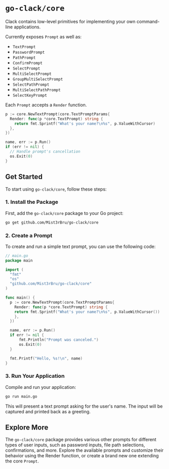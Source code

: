 # `go-clack/core`

Clack contains low-level primitives for implementing your own command-line applications.

Currently exposes `Prompt` as well as:

- `TextPrompt`
- `PasswordPrompt`
- `PathPrompt`
- `ConfirmPrompt`
- `SelectPrompt`
- `MultiSelectPrompt`
- `GroupMultiSelectPrompt`
- `SelectPathPrompt`
- `MultiSelectPathPrompt`
- `SelectKeyPrompt`

Each `Prompt` accepts a `Render` function.

```go
p := core.NewTextPrompt(core.TextPromptParams{
  Render: func(p *core.TextPrompt) string {
    return fmt.Sprintf("What's your name?\n%s", p.ValueWithCursor)
  },
})

name, err := p.Run()
if (err != nil) {
  // Handle prompt's cancellation
  os.Exit(0)
}
```

## Get Started

To start using `go-clack/core`, follow these steps:

### 1. Install the Package

First, add the `go-clack/core` package to your Go project:

```bash
go get github.com/Mist3rBru/go-clack/core
```

### 2. Create a Prompt

To create and run a simple text prompt, you can use the following code:

```go
// main.go
package main

import (
  "fmt"
  "os"
  "github.com/Mist3rBru/go-clack/core"
)

func main() {
  p := core.NewTextPrompt(core.TextPromptParams{
    Render: func(p *core.TextPrompt) string {
    return fmt.Sprintf("What's your name?\n%s", p.ValueWithCursor())
    },
  })

  name, err := p.Run()
  if err != nil {
      fmt.Println("Prompt was canceled.")
      os.Exit(0)
  }

  fmt.Printf("Hello, %s!\n", name)
}
```

### 3. Run Your Application

Compile and run your application:

```bash
go run main.go
```

This will present a text prompt asking for the user's name. The input will be captured and printed back as a greeting.

## Explore More

The `go-clack/core` package provides various other prompts for different types of user inputs, such as password inputs, file path selections, confirmations, and more. Explore the available prompts and customize their behavior using the Render function, or create a brand new one extending the core `Prompt`.
